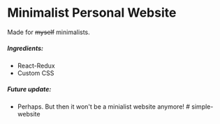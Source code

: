 # Minimalist Personal Website

Made for ~~myself~~ minimalists.


##### Ingredients:
- React-Redux
- Custom CSS


##### Future update:
- Perhaps. But then it won't be a minialist website anymore! # simple-website
